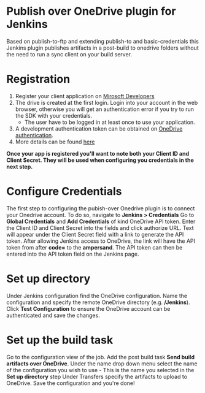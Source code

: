 # Publish over OneDrive plugin for Jenkins

Based on publish-to-ftp and extending publish-to and basic-credentials this Jenkins plugin publishes artifacts in a post-build to onedrive folders without the need to run a sync client on your build server.

# Registration
1. Register your client application on [Mirosoft Developers](http://go.microsoft.com/fwlink/p/?LinkId=193157)
2. The drive is created at the first login. Login into your account in the web browser, otherwise you will get an authentication error if you try to run the SDK with your credentials.
    - The user have to be logged in at least once to use your application.  
3. A development authentication token can be obtained on [OneDrive authentication](https://dev.onedrive.com/auth/msa_oauth.htm). 
4. More details can be found [here](https://dev.onedrive.com/app-registration.htm)

**Once your app is registered you'll want to note both your Client ID and Client Secret. They will be used when configuring you credentials in the next step.**

# Configure Credentials
The first step to configuring the pubish-over Onedrive plugin is to connect your Onedrive account. To do so, navigate to **Jenkins > Credentials**
Go to **Global Credentials** and **Add Credentials** of kind OneDrive API token.
Enter the Client ID and Client Secret into the fields and click authorize URL.
Text will appear under the Client Secret field with a link to generate the API token.
After allowing Jenkins access to OneDrive, the link will have the API token from after **code=** to the **ampersand**.
The API token can then be entered into the API token field on the Jenkins page.

# Set up directory
Under Jenkins configuration find the OneDrive configuration.
Name the configuration and specify the remote OneDrive directory (e.g. **/Jenkins**).
Click **Test Configuration** to ensure the OneDrive account can be authenticated and save the changes.

# Set up the build task
Go to the configuration view of the job.
Add the post build task **Send build artifacts over OneDrive**.
Under the name drop down menu select the name of the configuration you wish to use
    - This is the name you selected in the **Set up directory** step
Under Transfers specify the artifacts to upload to OneDrive.
Save the configuration and you're done!
